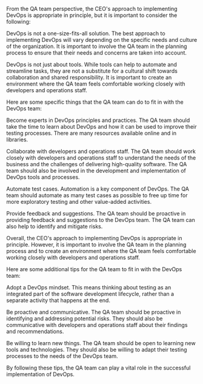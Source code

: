 From the QA team perspective, the CEO's approach to implementing DevOps is appropriate in principle, but it is important to consider the following:

DevOps is not a one-size-fits-all solution. The best approach to implementing DevOps will vary depending on the specific needs and culture of the organization. It is important to involve the QA team in the planning process to ensure that their needs and concerns are taken into account.

DevOps is not just about tools. While tools can help to automate and streamline tasks, they are not a substitute for a cultural shift towards collaboration and shared responsibility. It is important to create an environment where the QA team feels comfortable working closely with developers and operations staff.

Here are some specific things that the QA team can do to fit in with the DevOps team:

Become experts in DevOps principles and practices. The QA team should take the time to learn about DevOps and how it can be used to improve their testing processes. There are many resources available online and in libraries.

Collaborate with developers and operations staff. The QA team should work closely with developers and operations staff to understand the needs of the business and the challenges of delivering high-quality software. The QA team should also be involved in the development and implementation of DevOps tools and processes.

Automate test cases. Automation is a key component of DevOps. The QA team should automate as many test cases as possible to free up time for more exploratory testing and other value-added activities.

Provide feedback and suggestions. The QA team should be proactive in providing feedback and suggestions to the DevOps team. The QA team can also help to identify and mitigate risks.

Overall, the CEO's approach to implementing DevOps is appropriate in principle. However, it is important to involve the QA team in the planning process and to create an environment where the QA team feels comfortable working closely with developers and operations staff.

Here are some additional tips for the QA team to fit in with the DevOps team:

Adopt a DevOps mindset. This means thinking about testing as an integrated part of the software development lifecycle, rather than a separate activity that happens at the end.

Be proactive and communicative. The QA team should be proactive in identifying and addressing potential risks. They should also be communicative with developers and operations staff about their findings and recommendations.

Be willing to learn new things. The QA team should be open to learning new tools and technologies. They should also be willing to adapt their testing processes to the needs of the DevOps team.

By following these tips, the QA team can play a vital role in the successful implementation of DevOps.
  

